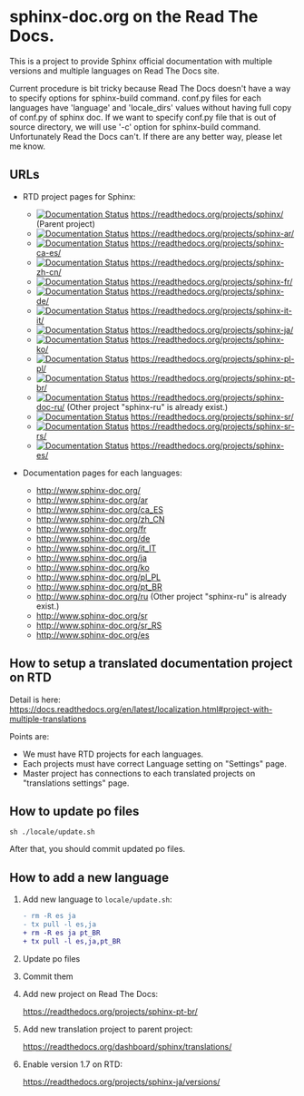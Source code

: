 # sphinx-doc.org on the Read The Docs.

This is a project to provide Sphinx official documentation with multiple versions and multiple languages on Read The Docs site.

Current procedure is bit tricky because Read The Docs doesn't have a way to specify options for sphinx-build command.
conf.py files for each languages have 'language' and 'locale_dirs' values without having full copy of conf.py of sphinx doc. If we want to specify conf.py file that is out of source directory, we will use '-c' option for sphinx-build command. Unfortunately Read the Docs can't. If there are any better way, please let me know.

## URLs

* RTD project pages for Sphinx:

  * [![Documentation Status](https://readthedocs.org/projects/sphinx/badge/?version=master)](https://www.sphinx-doc.org/en/master/?badge=master) https://readthedocs.org/projects/sphinx/  (Parent project)
  * [![Documentation Status](https://readthedocs.org/projects/sphinx-ar/badge/?version=master)](https://www.sphinx-doc.org/ar/master/?badge=master) https://readthedocs.org/projects/sphinx-ar/
  * [![Documentation Status](https://readthedocs.org/projects/sphinx-ca-es/badge/?version=master)](https://www.sphinx-doc.org/ca/master/?badge=master) https://readthedocs.org/projects/sphinx-ca-es/
  * [![Documentation Status](https://readthedocs.org/projects/sphinx-zh-cn/badge/?version=master)](https://www.sphinx-doc.org/zh_CN/master/?badge=master) https://readthedocs.org/projects/sphinx-zh-cn/
  * [![Documentation Status](https://readthedocs.org/projects/sphinx-fr/badge/?version=master)](https://www.sphinx-doc.org/fr/master/?badge=master)
https://readthedocs.org/projects/sphinx-fr/
  * [![Documentation Status](https://readthedocs.org/projects/sphinx-de/badge/?version=master)](https://www.sphinx-doc.org/de/master/?badge=master)
https://readthedocs.org/projects/sphinx-de/
  * [![Documentation Status](https://readthedocs.org/projects/sphinx-it-it/badge/?version=master)](https://www.sphinx-doc.org/it/master/?badge=master)
https://readthedocs.org/projects/sphinx-it-it/
  * [![Documentation Status](https://readthedocs.org/projects/sphinx-ja/badge/?version=master)](https://www.sphinx-doc.org/ja/master/?badge=master)
 https://readthedocs.org/projects/sphinx-ja/
  * [![Documentation Status](https://readthedocs.org/projects/sphinx-ko/badge/?version=master)](https://www.sphinx-doc.org/ko/master/?badge=master)
https://readthedocs.org/projects/sphinx-ko/
  * [![Documentation Status](https://readthedocs.org/projects/sphinx-pl-pl/badge/?version=master)](https://www.sphinx-doc.org/pl/master/?badge=master)
https://readthedocs.org/projects/sphinx-pl-pl/
  * [![Documentation Status](https://readthedocs.org/projects/sphinx-pt-br/badge/?version=master)](https://www.sphinx-doc.org/pt_BR/master/?badge=master)
https://readthedocs.org/projects/sphinx-pt-br/
  * [![Documentation Status](https://readthedocs.org/projects/sphinx-doc-ru/badge/?version=master)](https://www.sphinx-doc.org/ru/master/?badge=master)
https://readthedocs.org/projects/sphinx-doc-ru/ (Other project "sphinx-ru" is already exist.)
  * [![Documentation Status](https://readthedocs.org/projects/sphinx-sr/badge/?version=master)](https://www.sphinx-doc.org/sr/master/?badge=master)
https://readthedocs.org/projects/sphinx-sr/
  * [![Documentation Status](https://readthedocs.org/projects/sphinx-sr-rs/badge/?version=latest)](https://sphinx-sr-rs.readthedocs.io/sr/latest/?badge=latest)
https://readthedocs.org/projects/sphinx-sr-rs/
  * [![Documentation Status](https://readthedocs.org/projects/sphinx-es/badge/?version=master)](https://www.sphinx-doc.org/es/master/?badge=master)
https://readthedocs.org/projects/sphinx-es/

* Documentation pages for each languages:

  * http://www.sphinx-doc.org/
  * http://www.sphinx-doc.org/ar
  * http://www.sphinx-doc.org/ca_ES
  * http://www.sphinx-doc.org/zh_CN
  * http://www.sphinx-doc.org/fr
  * http://www.sphinx-doc.org/de
  * http://www.sphinx-doc.org/it_IT
  * http://www.sphinx-doc.org/ja
  * http://www.sphinx-doc.org/ko
  * http://www.sphinx-doc.org/pl_PL
  * http://www.sphinx-doc.org/pt_BR
  * http://www.sphinx-doc.org/ru (Other project "sphinx-ru" is already exist.)
  * http://www.sphinx-doc.org/sr
  * http://www.sphinx-doc.org/sr_RS
  * http://www.sphinx-doc.org/es

## How to setup a translated documentation project on RTD

Detail is here: https://docs.readthedocs.org/en/latest/localization.html#project-with-multiple-translations

Points are:

* We must have RTD projects for each languages.
* Each projects must have correct Language setting on "Settings" page.
* Master project has connections to each translated projects on "translations settings" page.


## How to update po files

```
sh ./locale/update.sh
```

After that, you should commit updated po files.


## How to add a new language

1. Add new language to `locale/update.sh`:

   ```diff
   - rm -R es ja
   - tx pull -l es,ja
   + rm -R es ja pt_BR
   + tx pull -l es,ja,pt_BR
   ```

2. Update po files

3. Commit them

4. Add new project on Read The Docs:

   https://readthedocs.org/projects/sphinx-pt-br/

5. Add new translation project to parent project:

   https://readthedocs.org/dashboard/sphinx/translations/

4. Enable version 1.7 on RTD:

   https://readthedocs.org/projects/sphinx-ja/versions/

